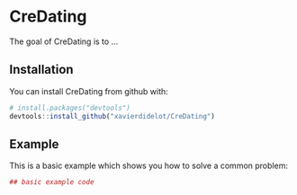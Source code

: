 
<!-- README.md is generated from README.Rmd. Please edit that file -->
CreDating
=========

The goal of CreDating is to ...

Installation
------------

You can install CreDating from github with:

``` r
# install.packages("devtools")
devtools::install_github("xavierdidelot/CreDating")
```

Example
-------

This is a basic example which shows you how to solve a common problem:

``` r
## basic example code
```
